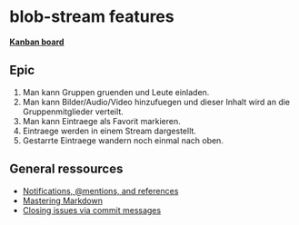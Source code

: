 # blob-stream features

**[Kanban board](https://huboard.com/blob-stream/features/)**


## Epic

1. Man kann Gruppen gruenden und Leute einladen.
2. Man kann Bilder/Audio/Video hinzufuegen und dieser Inhalt wird an die Gruppenmitglieder verteilt.
3. Man kann Eintraege als Favorit markieren.
4. Eintraege werden in einem Stream dargestellt.
5. Gestarrte Eintraege wandern noch einmal nach oben.


## General ressources

- [Notifications, @mentions, and references](https://guides.github.com/features/issues/#notifications)
- [Mastering Markdown](https://guides.github.com/features/mastering-markdown/)
- [Closing issues via commit messages](https://help.github.com/articles/closing-issues-via-commit-messages/)
